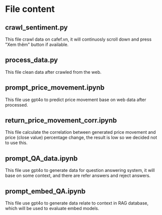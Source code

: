 # File content

## crawl_sentiment.py
This file crawl data on cafef.vn, it will continuosly scroll down and press "Xem thêm" button if available.

## process_data.py
This file clean data after crawled from the web.

## prompt_price_movement.ipynb
This file use gpt4o to predict price movement base on web data after processed.

## return_price_movement_corr.ipynb
This file calculate the correlation between generated price movement and price (close value) percentage change, the result is low so we decided not to use this.

## prompt_QA_data.ipynb
This file use gpt4o to generate data for question answering system, it will base on some context, and there are refer answers and reject answers.

## prompt_embed_QA.ipynb
This file use gpt4o to generate data relate to context in RAG database, which will be used to evaluate embed models.